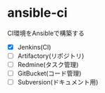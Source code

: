 # ansible-ci

CI環境をAnsibleで構築する

- [x] Jenkins(CI)
- [ ] Artifactory(リポジトリ)
- [ ] Redmine(タスク管理)
- [ ] GitBucket(コード管理)
- [ ] Subversion(ドキュメント用)
